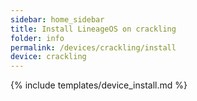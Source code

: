 ```yaml
---
sidebar: home_sidebar
title: Install LineageOS on crackling
folder: info
permalink: /devices/crackling/install
device: crackling
---
```

{% include templates/device_install.md %}
